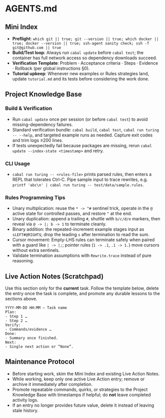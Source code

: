 # AGENTS.md

## Mini Index
- **Preflight**: `which git || true; git --version || true; which docker || true; docker --version || true; ssh-agent sanity check; ssh -T git@github.com || true`
- **Build/Test loop**: Always run `cabal update` before `cabal test`; the container has full network access so dependency downloads succeed.
- **Verification Template**: Problem · Acceptance criteria · Steps · Evidence · Rollback (per global instructions §0).
- **Tutorial upkeep**: Whenever new examples or Rules strategies land, update `tutorial.md` and its tests before considering the work done.

## Project Knowledge Base
### Build & Verification
- Run `cabal update` once per session (or before `cabal test`) to avoid missing-dependency failures.
- Standard verification bundle: `cabal build`, `cabal test`, `cabal run turing -- --help`, and targeted example runs as needed. Capture exit codes and trim logs ≤200 lines.
- If tests unexpectedly fail because packages are missing, rerun `cabal update --index-state <timestamp>` and retry.

### CLI Usage
- `cabal run turing -- <rules-file>` prints parsed rules, then enters a REPL that tolerates Ctrl-C. Pipe sample input to trace rewrites, e.g. `printf 'abc\n' | cabal run turing -- test/data/sample.rules`.

### Rules Programming Tips
- Unary multiplication: reuse the `* -> ^#` sentinel trick, operate in the `@` active state for controlled passes, and restore `^` at the end.
- Unary duplication: append a trailing `#`, shuttle with `b/c/d/e` markers, then reveal via `@ -> |; b -> 1` to terminate cleanly.
- Binary addition: the repeated-increment example stages input as `sLEFT#@RIGHT$`; drop the leading `s` after termination to read the sum.
- Cursor movement: Empty-LHS rules can terminate safely when paired with a guard like `| -> |;`; pointer rules (`1 -> .1`, `.1 -> 1.`) move cursors without extra sentinels.
- Validate termination assumptions with `Rewrite.trace` instead of pure reasoning.

## Live Action Notes (Scratchpad)
Use this section only for the **current** task. Follow the template below, delete the entry once the task is complete, and promote any durable lessons to the sections above.

```
YYYY-MM-DD HH:MM — Task name
Plan:
- Step 1 …
- Step 2 …
Verify:
- Commands/evidence …
Done:
- Summary once finished.
Next:
- Single next action or “None”.
```

## Maintenance Protocol
- Before starting work, skim the Mini Index and existing Live Action Notes.
- While working, keep only one active Live Action entry; remove or archive it immediately after completion.
- Promote repeatable commands, quirks, or strategies to the Project Knowledge Base with timestamps if helpful; do **not** leave completed activity logs.
- If an entry no longer provides future value, delete it instead of leaving stale history.

